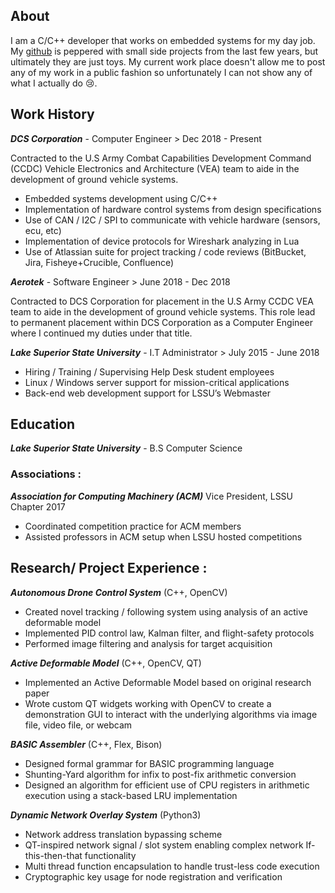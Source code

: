 ## About

I am a C/C++ developer that works on embedded systems for my day job. My [github](https://github.com/joshbosley) is peppered with small side projects from the last few years, but ultimately they are just toys. My current work place doesn't allow me to post any of my work in a public fashion so unfortunately I can not show any of what I actually do :cry:. 

## Work History 

***DCS Corporation*** - Computer Engineer                        > Dec 2018 - Present

Contracted to the U.S Army Combat Capabilities Development Command (CCDC) Vehicle Electronics and Architecture (VEA) team to aide in the development of ground vehicle systems.

- Embedded systems development using C/C++
- Implementation of hardware control systems from design specifications
- Use of CAN / I2C / SPI to communicate with vehicle hardware (sensors, ecu, etc)
- Implementation of device protocols for Wireshark analyzing in Lua
- Use of Atlassian suite for project tracking / code reviews (BitBucket, Jira, Fisheye+Crucible, Confluence)

***Aerotek***  - Software Engineer                               > June 2018 - Dec 2018

Contracted to DCS Corporation for placement in the U.S Army CCDC VEA team to aide in the development of ground vehicle systems. This role lead to permanent placement within DCS Corporation as a Computer Engineer where I continued my duties under that title.  

***Lake Superior State University*** - I.T Administrator         > July 2015 - June 2018

- Hiring / Training / Supervising Help Desk student employees
- Linux / Windows server support for mission-critical applications
- Back-end web development support for LSSU’s Webmaster 

## Education

***Lake Superior State University*** - B.S Computer Science

### Associations :  

***Association for Computing Machinery (ACM)***     Vice President, LSSU Chapter 2017

- Coordinated competition practice for ACM members
- Assisted professors in ACM setup when LSSU hosted competitions

## Research/ Project Experience :

***Autonomous Drone Control System*** (C++, OpenCV)

- Created novel tracking / following system using analysis of an active deformable model
- Implemented PID control law, Kalman filter, and flight-safety protocols
- Performed image filtering and analysis for target acquisition

***Active Deformable Model*** (C++, OpenCV, QT)

- Implemented an Active Deformable Model based on original research paper
- Wrote custom QT widgets working with OpenCV to create a demonstration GUI to interact with the underlying algorithms via image file, video file, or webcam

***BASIC Assembler*** (C++, Flex, Bison)

- Designed formal grammar for BASIC programming language
- Shunting-Yard algorithm for infix to post-fix arithmetic conversion
- Designed an algorithm for efficient use of CPU registers in arithmetic execution using a stack-based LRU implementation

***Dynamic Network Overlay System*** (Python3)

- Network address translation bypassing scheme
- QT-inspired network signal / slot system enabling complex network If-this-then-that functionality
- Multi thread function encapsulation to handle trust-less code execution
- Cryptographic key usage for node registration and verification
